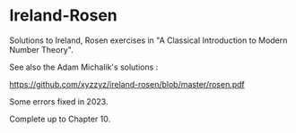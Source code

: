 # Ireland-Rosen
Solutions to Ireland, Rosen exercises in "A Classical Introduction to Modern Number Theory".

See also the Adam Michalik's solutions :

https://github.com/xyzzyz/ireland-rosen/blob/master/rosen.pdf

Some errors fixed in 2023.

Complete up to Chapter 10.
